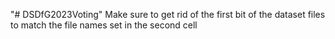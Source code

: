 "# DSDfG2023Voting" 
Make sure to get rid of the first bit of the dataset files to match the file names set in the second cell

